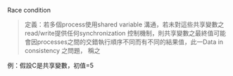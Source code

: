 Race condition

> 定義：若多個process使用shared variable 溝通，若未對這些共享變數之read/write提供任何synchronization 控制機制，則共享變數之最終值可能會因processes之間的交錯執行順序不同而有不同的結果值，此一Data in consistency 之問題， 稱之

例：假設C是共享變數，初值=5